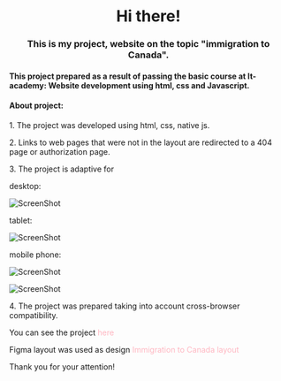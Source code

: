 <h1 align="center">Hi there!</h1> 
<h3 align="center"> This is my project, website on the topic "immigration to Canada".</h3>
<h4>This project prepared as a result of passing the basic course at It-academy: Website development using html, css and Javascript.</h4>

<h4> About project: </h4>
<p>1. The project was developed using html, css, native js.</p>
<p>2. Links to web pages that were not in the layout are redirected to a 404 page or authorization page.</p>
<p>3. The project is adaptive for 

desktop:

![ScreenShot](https://raw.github.com/ysnitko/emigration_to_canada/main/images/screen_1.png)

tablet:

![ScreenShot](https://raw.github.com/ysnitko/emigration_to_canada/main/images/screen_tablets.png)

mobile phone:

![ScreenShot](https://raw.github.com/ysnitko/emigration_to_canada/main/images/phone1.png)

![ScreenShot](https://raw.github.com/ysnitko/emigration_to_canada/main/images/phone_2.png)
</p>
<p>4. The project was prepared taking into account cross-browser compatibility.</p>

You can see the project <a style="color: #ffb6c1; text-decoration:none;" href="https://ysnitko.github.io/emigration_to_canada/" target="_blank">here</a> 

Figma layout was used as design <a style="color: #ffb6c1; text-decoration:none;" href="https://www.figma.com/file/zsXaQbOe0Ke11c62k6yS1y/IMIGRANT-AGENSTVA-Figma-Design?t=jXT5M8zzsayboAxf-6" target="_blank"> Immigration to Canada layout</a>



<span> Thank you for your attention! </span>